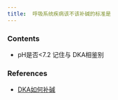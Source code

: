 ```yaml
---
title:  呼吸系统疾病该不该补碱的标准是
--- 
```


### Contents
- pH是否<7.2 记住与 DKA相鉴别

### References
- [DKA如何补碱](/DKA如何补碱)

